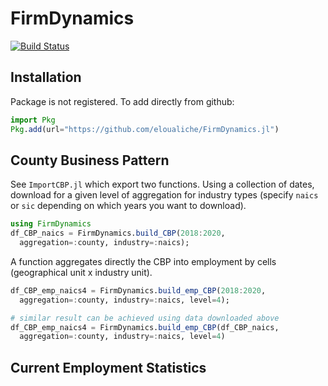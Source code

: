 # FirmDynamics

[![Build Status](https://github.com/eloualiche/FirmDynamics.jl/actions/workflows/CI.yml/badge.svg?branch=main)](https://github.com/eloualiche/FirmDynamics.jl/actions/workflows/CI.yml?query=branch%3Amain)


## Installation

Package is not registered. To add directly from github:

```julia
import Pkg
Pkg.add(url="https://github.com/eloualiche/FirmDynamics.jl")
```

## County Business Pattern

See `ImportCBP.jl` which export two functions. 
Using a collection of dates, download for a given level of aggregation for industry types (specify `naics` or `sic` depending on which years you want to download).

```julia
using FirmDynamics
df_CBP_naics = FirmDynamics.build_CBP(2018:2020, 
  aggregation=:county, industry=:naics);
```

A function aggregates directly the CBP into employment by cells (geographical unit x industry unit).

```julia
df_CBP_emp_naics4 = FirmDynamics.build_emp_CBP(2018:2020, 
  aggregation=:county, industry=:naics, level=4);

# similar result can be achieved using data downloaded above
df_CBP_emp_naics4 = FirmDynamics.build_emp_CBP(df_CBP_naics, 
  aggregation=:county, industry=:naics, level=4)
```

## Current Employment Statistics